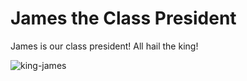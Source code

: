 # James the Class President

James is our class president! All hail the king!

![king-james](https://amp.businessinsider.com/images/5d264a8ea17d6c0ad8074b14-1136-568.jpg)
